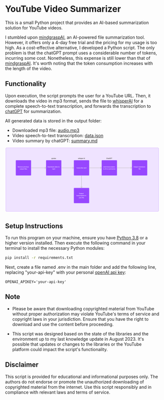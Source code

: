 # YouTube Video Summarizer

This is a small Python project that provides an AI-based summarization solution for YouTube videos.

I stumbled upon [mindgraspAI](https://mindgrasp.ai/), an AI-powered file summarization tool. However, it offers only a 4-day free trial and the pricing for my usage is too high. As a cost-effective alternative, I developed a Python script. The only problem is that the chatGPT prompt uses a considerable number of tokens, incurring some cost. Nonetheless, this expense is still lower than that of [mindgraspAI](https://mindgrasp.ai/). It's worth noting that the token consumption increases with the length of the video.

## Functionality

Upon execution, the script prompts the user for a YouTube URL. Then, it downloads the video in mp3 format, sends the file to [whisperAI](https://openai.com/research/whisper) for a complete speech-to-text transcription, and forwards the transcription to [chatGPT](https://openai.com/chatgpt) for summarization.

All generated data is stored in the output folder:
- Downloaded mp3 file: [audio.mp3](/output/audio.mp3)
- Video speech-to-text transcription: [data.json](/output/data.json)
- Video summary by chatGPT: [summary.md](/output/summary.md)

![Code Function](/assets/python-video-summarize.png)

## Setup Instructions

To run this program on your machine, ensure you have [Python 3.8](https://www.python.org/downloads/) or a higher version installed. Then execute the following command in your terminal to install the necessary Python modules:

```bash
pip install -r requirements.txt
```
Next, create a file named .env in the main folder and add the following line, replacing "your-api-key" with your personal [openAI api key](https://www.howtogeek.com/885918/how-to-get-an-openai-api-key/):
```
OPENAI_APIKEY='your-api-key'
```

## Note
- Please be aware that downloading copyrighted material from YouTube without proper authorization may violate YouTube's terms of service and copyright laws in your jurisdiction. Ensure that you have the right to download and use the content before proceeding.

- This script was designed based on the state of the libraries and the environment up to my last knowledge update in August 2023. It's possible that updates or changes to the libraries or the YouTube platform could impact the script's functionality.

## Disclaimer
This script is provided for educational and informational purposes only. The authors do not endorse or promote the unauthorized downloading of copyrighted material from the internet. Use this script responsibly and in compliance with relevant laws and terms of service.